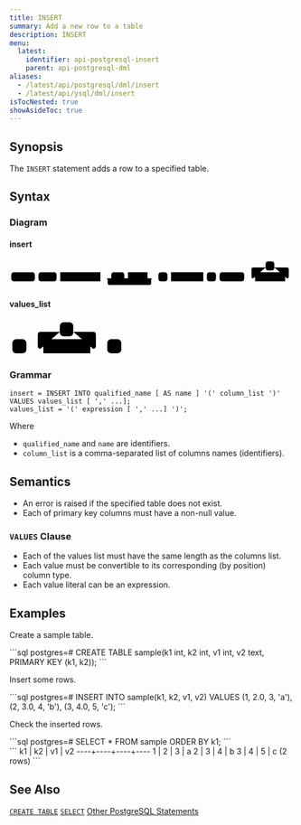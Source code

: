 ```yaml
---
title: INSERT
summary: Add a new row to a table
description: INSERT
menu:
  latest:
    identifier: api-postgresql-insert
    parent: api-postgresql-dml
aliases:
  - /latest/api/postgresql/dml/insert
  - /latest/api/ysql/dml/insert
isTocNested: true
showAsideToc: true
---
```


## Synopsis

The `INSERT` statement adds a row to a specified table.

## Syntax

### Diagram

#### insert

<svg class="rrdiagram" version="1.1" xmlns:xlink="http://www.w3.org/1999/xlink" xmlns="http://www.w3.org/2000/svg" width="786" height="80" viewbox="0 0 786 80"><path class="connector" d="M0 52h5m65 0h10m50 0h10m111 0h30m36 0h10m54 0h20m-135 0q5 0 5 5v8q0 5 5 5h110q5 0 5-5v-8q0-5 5-5m5 0h10m25 0h10m89 0h10m25 0h10m68 0h30m-5 0q-5 0-5-5v-20q0-5 5-5h34m24 0h35q5 0 5 5v20q0 5-5 5m-5 0h25"/><rect class="literal" x="5" y="35" width="65" height="25" rx="7"/><text class="text" x="15" y="52">INSERT</text><rect class="literal" x="80" y="35" width="50" height="25" rx="7"/><text class="text" x="90" y="52">INTO</text><a xlink:href="../grammar_diagrams#qualified-name"><rect class="rule" x="140" y="35" width="111" height="25"/><text class="text" x="150" y="52">qualified_name</text></a><rect class="literal" x="281" y="35" width="36" height="25" rx="7"/><text class="text" x="291" y="52">AS</text><a xlink:href="../grammar_diagrams#name"><rect class="rule" x="327" y="35" width="54" height="25"/><text class="text" x="337" y="52">name</text></a><rect class="literal" x="411" y="35" width="25" height="25" rx="7"/><text class="text" x="421" y="52">(</text><a xlink:href="../grammar_diagrams#column-list"><rect class="rule" x="446" y="35" width="89" height="25"/><text class="text" x="456" y="52">column_list</text></a><rect class="literal" x="545" y="35" width="25" height="25" rx="7"/><text class="text" x="555" y="52">)</text><rect class="literal" x="580" y="35" width="68" height="25" rx="7"/><text class="text" x="590" y="52">VALUES</text><rect class="literal" x="707" y="5" width="24" height="25" rx="7"/><text class="text" x="717" y="22">,</text><a xlink:href="../grammar_diagrams#values-list"><rect class="rule" x="678" y="35" width="83" height="25"/><text class="text" x="688" y="52">values_list</text></a></svg>

#### values_list

<svg class="rrdiagram" version="1.1" xmlns:xlink="http://www.w3.org/1999/xlink" xmlns="http://www.w3.org/2000/svg" width="203" height="65" viewbox="0 0 203 65"><path class="connector" d="M0 52h5m25 0h30m-5 0q-5 0-5-5v-20q0-5 5-5h34m24 0h35q5 0 5 5v20q0 5-5 5m-5 0h30m25 0h5"/><rect class="literal" x="5" y="35" width="25" height="25" rx="7"/><text class="text" x="15" y="52">(</text><rect class="literal" x="89" y="5" width="24" height="25" rx="7"/><text class="text" x="99" y="22">,</text><a xlink:href="../grammar_diagrams#expression"><rect class="rule" x="60" y="35" width="83" height="25"/><text class="text" x="70" y="52">expression</text></a><rect class="literal" x="173" y="35" width="25" height="25" rx="7"/><text class="text" x="183" y="52">)</text></svg>

### Grammar

```
insert = INSERT INTO qualified_name [ AS name ] '(' column_list ')' VALUES values_list [ ',' ...];
values_list = '(' expression [ ',' ...] ')';
```

Where

- `qualified_name` and `name` are identifiers.
- `column_list` is a comma-separated list of columns names (identifiers).

## Semantics
 - An error is raised if the specified table does not exist. 
 - Each of primary key columns must have a non-null value.

### `VALUES` Clause
 - Each of the values list must have the same length as the columns list.
 - Each value must be convertible to its corresponding (by position) column type.
 - Each value literal can be an expression.

## Examples

Create a sample table.
<div class='copy separator-hash'>
```sql
postgres=# CREATE TABLE sample(k1 int, k2 int, v1 int, v2 text, PRIMARY KEY (k1, k2));
```
</div>

Insert some rows.
<div class='copy separator-hash'>
```sql
postgres=# INSERT INTO sample(k1, k2, v1, v2) VALUES (1, 2.0, 3, 'a'), (2, 3.0, 4, 'b'), (3, 4.0, 5, 'c');
```
</div>

Check the inserted rows.

<div class='copy separator-hash'>
```sql
postgres=# SELECT * FROM sample ORDER BY k1;
```
</div>
```
 k1 | k2 | v1 | v2
----+----+----+----
  1 |  2 |  3 | a
  2 |  3 |  4 | b
  3 |  4 |  5 | c
(2 rows)
```

## See Also

[`CREATE TABLE`](../ddl_create_table)
[`SELECT`](../dml_select)
[Other PostgreSQL Statements](..)
